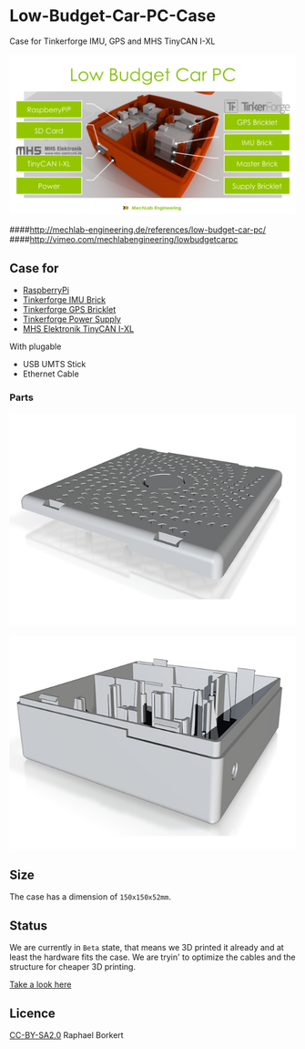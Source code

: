 Low-Budget-Car-PC-Case
======================

Case for Tinkerforge IMU, GPS and MHS TinyCAN I-XL

![Case](https://raw.githubusercontent.com/MechLabEngineering/Low-Budget-Car-PC-Case/master/Aufbau.png)

####http://mechlab-engineering.de/references/low-budget-car-pc/
####http://vimeo.com/mechlabengineering/lowbudgetcarpc

## Case for

* [RaspberryPi](http://www.watterott.com/de/Raspberry-Pi-Model-B)
* [Tinkerforge IMU Brick](http://www.tinkerforge.com/de/doc/Hardware/Bricks/IMU_Brick.html)
* [Tinkerforge GPS Bricklet](http://www.tinkerforge.com/en/doc/Hardware/Bricklets/GPS.html)
* [Tinkerforge Power Supply](http://www.tinkerforge.com/de/doc/Hardware/Power_Supplies/Step_Down.html)
* [MHS Elektronik TinyCAN I-XL](http://www.mhs-elektronik.de/index.php?module=content&action=show&page=tinycan_hardware)

With plugable

* USB UMTS Stick
* Ethernet Cable


### Parts

![Cover](STL-Dateien/GRPi-01-000-000-3_v2.jpg)

![Housing](STL-Dateien/GRPi-01-000-000_v2.jpg)


## Size

The case has a dimension of `150x150x52mm`.

## Status

We are currently in `Beta` state, that means we 3D printed it already and at least the hardware fits the case. We are tryin' to optimize the cables and the structure for cheaper 3D printing.

[Take a look here](http://mechlab-engineering.de/2014/04/erste-lieferung-car-pc-cases-eingeflogen/)

## Licence

[CC-BY-SA2.0](http://creativecommons.org/licenses/by-sa/2.0/de/) Raphael Borkert

